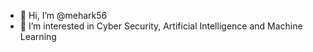 - 👋 Hi, I’m @mehark56
- 👀 I’m interested in Cyber Security, Artificial Intelligence and Machine Learning


<!---
mehark56/mehark56 is a ✨ special ✨ repository because its `README.md` (this file) appears on your GitHub profile.
You can click the Preview link to take a look at your changes.
--->
